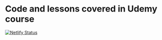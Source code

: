 # Code and lessons covered in Udemy course 

[![Netlify Status](https://api.netlify.com/api/v1/badges/fb4c28fb-142f-48bf-b68a-01cce47ac061/deploy-status)](https://app.netlify.com/sites/gif-expert-dariel/deploys)